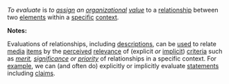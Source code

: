 *To evaluate* is *to [assign](https://github.com/gcassel/Modular-Organization-Terminology/blob/master/terms/assign.md) an [organizational](https://github.com/gcassel/Modular-Organization-Terminology/blob/master/terms/organization.md) [value](https://github.com/gcassel/Modular-Organization-Terminology/blob/master/terms/value.md)* to a [relationship](https://github.com/gcassel/Modular-Organization-Terminology/blob/master/terms/relationship.md) between two [elements](https://github.com/gcassel/Modular-Organization-Terminology/blob/master/terms/element.md) within a [specific](https://github.com/gcassel/Modular-Organization-Terminology/blob/master/terms/specific.md) [context](https://github.com/gcassel/Modular-Organization-Terminology/blob/master/terms/context.md).

**Notes:**  

Evaluations of relationships, including [descriptions](https://github.com/gcassel/Modular-Organization-Terminology/blob/master/terms/describe.md), can be [used](https://github.com/gcassel/Modular-Organization-Terminology/blob/master/terms/use.md) to relate [media](https://github.com/gcassel/Modular-Organization-Terminology/blob/master/terms/media.md) [items](https://github.com/gcassel/Modular-Organization-Terminology/blob/master/terms/item.md) by the [perceived](https://github.com/gcassel/Modular-Organization-Terminology/blob/master/terms/perceive.md) [relevance](https://github.com/gcassel/Modular-Organization-Terminology/blob/master/terms/relevance.md) of (explicit *or* [implicit](https://github.com/gcassel/Modular-Organization-Terminology/blob/master/terms/imply.md)) [criteria](https://github.com/gcassel/Modular-Organization-Terminology/blob/master/terms/criterion.md) such as *[merit](https://github.com/gcassel/Modular-Organization-Terminology/blob/master/terms/merit.md), [significance](https://github.com/gcassel/Modular-Organization-Terminology/blob/master/terms/significance.md) or [priority](https://github.com/gcassel/Modular-Organization-Terminology/blob/master/terms/priority.md)* of relationships in a specific context.  For [example](https://github.com/gcassel/Modular-Organization-Terminology/blob/master/terms/example.md), we can (and often do) explicitly or implicitly evaluate [statements](https://github.com/gcassel/Modular-Organization-Terminology/blob/master/terms/state.md) including [claims](https://github.com/gcassel/Modular-Organization-Terminology/blob/master/terms/claim.md).
